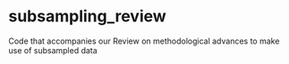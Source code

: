 # subsampling_review
Code that accompanies our Review on methodological advances to make use of subsampled data
